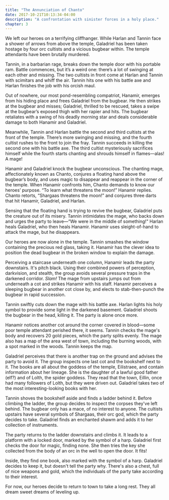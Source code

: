 ```yaml
---
title: "The Annunciation of Chanto"
date: 2017-10-21T10:13:34-04:00
description: "A confrontation with sinister forces in a holy place."
chapter: 3
---
```


We left our heroes on a terrifying cliffhanger. While Harlan and Tannin face a shower of arrows from above the temple, Galadriel has been taken hostage by four orc cultists and a vicious bugbear within. The temple attendants have been brutally murdered.

Tannin, in a barbarian rage, breaks down the temple door with his portable ram. Battle commences, but it’s a weird one: there’s a lot of swinging at each other and missing. The two cultists in front come at Harlan and Tannin with scimitars and whiff the air. Tannin hits one with his battle axe and Harlan finishes the job with his orcish maul. 

Out of nowhere, our most pond-resembling compatriot, Hanamir, emerges from his hiding place and frees Galadriel from the bugbear. He then strikes at the bugbear and misses; Galadriel, thrilled to be rescued, takes a swipe at the bugbear’s exposed thigh with her rapier and hits. The bugbear retaliates with a swing of his deadly morning star and deals considerable damage to both Hanamir and Galadriel. 

Meanwhile, Tannin and Harlan battle the second and third cultists at the front of the temple. There’s more swinging and missing, and the fourth cultist rushes to the front to join the fray. Tannin succeeds in killing the second one with his battle axe. The third cultist mysteriously sacrifices himself while the fourth starts chanting and shrouds himself in flames—alas! A mage! 

Hanamir and Galadriel knock the bugbear unconscious. The chanting mage, affectionately known as Chanto, conjures a floating hand above the bugbear’s body, and uses magic to disappear and reappear in the corner of the temple. When Hanamir confronts him, Chanto demands to know our heroes’ purpose. “To learn what threatens the moon!” Hanamir replies. Chanto retorts, “Shargaas threatens the moon!” and conjures three darts that hit Hanamir, Galadriel, and Harlan. 

Sensing that the floating hand is trying to revive the bugbear, Galadriel puts the creature out of its misery. Tannin intimidates the mage, who backs down and urges the party to leave—“We were in the middle of something!" Harlan heals Galadriel, who then heals Hanamir. Hanamir uses sleight-of-hand to attack the mage, but he disappears.

Our heroes are now alone in the temple. Tannin smashes the window containing the precious red glass, taking it. Hanamir has the clever idea to position the dead bugbear in the broken window to explain the damage.

Perceiving a staircase underneath one column, Hanamir leads the party downstairs. It's pitch black. Using their combined powers of perception, darkvision, and stealth, the group avoids several pressure traps in the darkened corridor. _Slam!_ The mage from upstairs jumps out from underneath a cot and strikes Hanamir with his staff. Hanamir perceives a sleeping bugbear in another cot close by, and elects to stab-then-punch the bugbear in rapid succession. 

Tannin swiftly cuts down the mage with his battle axe. Harlan lights his holy symbol to provide some light in the darkened basement. Galadriel shoots the bugbear in the head, killing it. The party is alone once more.

Hanamir notices another cot around the corner covered in blood—some poor temple attendant perished there, it seems. Tannin checks the mage's body and recovers 20 gold pieces, which the party splits evenly. The mage also has a map of the area west of town, including the burning woods, with a spot marked in the woods. Tannin keeps the map.

Galadriel perceives that there is another trap on the ground and advises the party to avoid it. The group inspects one last cot and the bookshelf next to it. The books are all about the goddess of the temple, Eilistraee, and contain information about her lineage. She is the daughter of a lawful good father (elf?) and of Lolth, the spider goddess. They read that the town, Eillin, once had many followers of Lolth, but they were driven out. Galadriel takes two of the most interesting-looking books with her.

Tannin shoves the bookshelf aside and finds a ladder behind it. Before climbing the ladder, the group decides to inspect the corpses they've left behind. The bugbear only has a mace, of no interest to anyone. The cultists upstairs have several symbols of Shargaas, their orc god, which the party decides to take. Galadriel finds an enchanted shawm and adds it to her collection of instruments. 

The party returns to the ladder downstairs and climbs it. It leads to a platform with a locked door, marked by the symbol of a harp. Galadriel first checks the door for magic, finding none. She then tries the key she collected from the body of an orc in the well to open the door. It fits! 

Inside, they find one book, also marked with the symbol of a harp. Galadriel decides to keep it, but doesn't tell the party why. There's also a chest, full of nice weapons and gold, which the individuals of the party take according to their interest. 

For now, our heroes decide to return to town to take a long rest. They all dream sweet dreams of leveling up.
